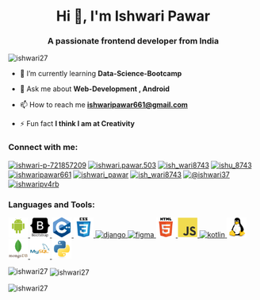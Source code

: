 <h1 align="center">Hi 👋, I'm Ishwari Pawar</h1>
<h3 align="center">A passionate frontend developer from India</h3>

<p align="left"> <img src="https://komarev.com/ghpvc/?username=ishwari27&label=Profile%20views&color=0e75b6&style=flat" alt="ishwari27" /> </p>

- 🌱 I’m currently learning **Data-Science-Bootcamp**

- 💬 Ask me about **Web-Development , Android**

- 📫 How to reach me **ishwaripawar661@gmail.com**

- ⚡ Fun fact **I think I am at Creativity**

<h3 align="left">Connect with me:</h3>
<p align="left">
<a href="https://linkedin.com/in/ishwari-p-721857209" target="blank"><img align="center" src="https://raw.githubusercontent.com/rahuldkjain/github-profile-readme-generator/master/src/images/icons/Social/linked-in-alt.svg" alt="ishwari-p-721857209" height="30" width="40" /></a>
<a href="https://fb.com/ishwari.pawar.503" target="blank"><img align="center" src="https://raw.githubusercontent.com/rahuldkjain/github-profile-readme-generator/master/src/images/icons/Social/facebook.svg" alt="ishwari.pawar.503" height="30" width="40" /></a>
<a href="https://instagram.com/ish_wari8743" target="blank"><img align="center" src="https://raw.githubusercontent.com/rahuldkjain/github-profile-readme-generator/master/src/images/icons/Social/instagram.svg" alt="ish_wari8743" height="30" width="40" /></a>
<a href="https://www.codechef.com/users/ishu_8743" target="blank"><img align="center" src="https://cdn.jsdelivr.net/npm/simple-icons@3.1.0/icons/codechef.svg" alt="ishu_8743" height="30" width="40" /></a>
<a href="https://www.hackerrank.com/ishwaripawar661" target="blank"><img align="center" src="https://raw.githubusercontent.com/rahuldkjain/github-profile-readme-generator/master/src/images/icons/Social/hackerrank.svg" alt="ishwaripawar661" height="30" width="40" /></a>
<a href="https://codeforces.com/profile/ishwari_pawar" target="blank"><img align="center" src="https://raw.githubusercontent.com/rahuldkjain/github-profile-readme-generator/master/src/images/icons/Social/codeforces.svg" alt="ishwari_pawar" height="30" width="40" /></a>
<a href="https://www.leetcode.com/ish_wari8743" target="blank"><img align="center" src="https://raw.githubusercontent.com/rahuldkjain/github-profile-readme-generator/master/src/images/icons/Social/leet-code.svg" alt="ish_wari8743" height="30" width="40" /></a>
<a href="https://www.hackerearth.com/@ishwari37" target="blank"><img align="center" src="https://raw.githubusercontent.com/rahuldkjain/github-profile-readme-generator/master/src/images/icons/Social/hackerearth.svg" alt="@ishwari37" height="30" width="40" /></a>
<a href="https://auth.geeksforgeeks.org/user/ishwaripv4rb" target="blank"><img align="center" src="https://raw.githubusercontent.com/rahuldkjain/github-profile-readme-generator/master/src/images/icons/Social/geeks-for-geeks.svg" alt="ishwaripv4rb" height="30" width="40" /></a>
</p>

<h3 align="left">Languages and Tools:</h3>
<p align="left"> <a href="https://developer.android.com" target="_blank" rel="noreferrer"> <img src="https://raw.githubusercontent.com/devicons/devicon/master/icons/android/android-original-wordmark.svg" alt="android" width="40" height="40"/> </a> <a href="https://getbootstrap.com" target="_blank" rel="noreferrer"> <img src="https://raw.githubusercontent.com/devicons/devicon/master/icons/bootstrap/bootstrap-plain-wordmark.svg" alt="bootstrap" width="40" height="40"/> </a> <a href="https://www.w3schools.com/cpp/" target="_blank" rel="noreferrer"> <img src="https://raw.githubusercontent.com/devicons/devicon/master/icons/cplusplus/cplusplus-original.svg" alt="cplusplus" width="40" height="40"/> </a> <a href="https://www.w3schools.com/css/" target="_blank" rel="noreferrer"> <img src="https://raw.githubusercontent.com/devicons/devicon/master/icons/css3/css3-original-wordmark.svg" alt="css3" width="40" height="40"/> </a> <a href="https://www.djangoproject.com/" target="_blank" rel="noreferrer"> <img src="https://cdn.worldvectorlogo.com/logos/django.svg" alt="django" width="40" height="40"/> </a> <a href="https://www.figma.com/" target="_blank" rel="noreferrer"> <img src="https://www.vectorlogo.zone/logos/figma/figma-icon.svg" alt="figma" width="40" height="40"/> </a> <a href="https://www.w3.org/html/" target="_blank" rel="noreferrer"> <img src="https://raw.githubusercontent.com/devicons/devicon/master/icons/html5/html5-original-wordmark.svg" alt="html5" width="40" height="40"/> </a> <a href="https://developer.mozilla.org/en-US/docs/Web/JavaScript" target="_blank" rel="noreferrer"> <img src="https://raw.githubusercontent.com/devicons/devicon/master/icons/javascript/javascript-original.svg" alt="javascript" width="40" height="40"/> </a> <a href="https://kotlinlang.org" target="_blank" rel="noreferrer"> <img src="https://www.vectorlogo.zone/logos/kotlinlang/kotlinlang-icon.svg" alt="kotlin" width="40" height="40"/> </a> <a href="https://www.linux.org/" target="_blank" rel="noreferrer"> <img src="https://raw.githubusercontent.com/devicons/devicon/master/icons/linux/linux-original.svg" alt="linux" width="40" height="40"/> </a> <a href="https://www.mongodb.com/" target="_blank" rel="noreferrer"> <img src="https://raw.githubusercontent.com/devicons/devicon/master/icons/mongodb/mongodb-original-wordmark.svg" alt="mongodb" width="40" height="40"/> </a> <a href="https://www.mysql.com/" target="_blank" rel="noreferrer"> <img src="https://raw.githubusercontent.com/devicons/devicon/master/icons/mysql/mysql-original-wordmark.svg" alt="mysql" width="40" height="40"/> </a> <a href="https://www.python.org" target="_blank" rel="noreferrer"> <img src="https://raw.githubusercontent.com/devicons/devicon/master/icons/python/python-original.svg" alt="python" width="40" height="40"/> </a> </p>

<p><img align="left" src="https://github-readme-stats.vercel.app/api/top-langs?username=ishwari27&show_icons=true&locale=en&layout=compact" alt="ishwari27" /></p>

<p>&nbsp;<img align="center" src="https://github-readme-stats.vercel.app/api?username=ishwari27&show_icons=true&locale=en" alt="ishwari27" /></p>

<p><img align="center" src="https://github-readme-streak-stats.herokuapp.com/?user=ishwari27&" alt="ishwari27" /></p>

